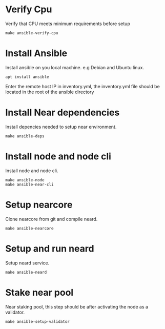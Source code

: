 
# Verify Cpu
Verify that CPU meets minimum requirements before setup
```
make ansible-verify-cpu
```

# Install Ansible
Install ansible on you local machine. e.g Debian and Ubuntu linux.
```
apt install ansible 
```
Enter the remote host IP in inventory.yml, the inventory.yml file should be located in the root of the ansible directory

# Install Near dependencies
Install depencies needed to setup near environment.
```
make ansible-deps
```

# Install node and node cli
Install node and node cli.
```
make ansible-node
make ansible-near-cli
```

# Setup nearcore
Clone nearcore from git and compile neard.
```
make ansible-nearcore
```

# Setup and run neard
Setup neard service.
```
make ansible-neard
```
# Stake near pool
Near staking pool, this step should be after activating the node as a validator.
```
make ansible-setup-validator
```